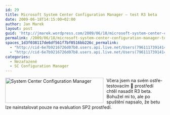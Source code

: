 ```yaml
---
id: 29
title: Microsoft System Center Configuration Manager – test R3 beta
date: 2009-06-18T14:15:00+02:00
author: Jan Marek
layout: post
guid: 'http://jmarek.wordpress.com/2009/06/18/microsoft-system-center-configuration-manager-%e2%80%93-test-r3-beta'
permalink: /2009/06/18/microsoft-system-center-configuration-manager-test-r3-beta/
spaces_1d3f038117de6df561f7bf0516bb226c_permalink:
  - "http://cid-6e7b9216726d07b8.users.api.live.net/Users(7961117391414167480)/Blogs('6E7B9216726D07B8!242')/Entries('6E7B9216726D07B8!334')?authkey=EpZNAU0huAk%24"
  - "http://cid-6e7b9216726d07b8.users.api.live.net/Users(7961117391414167480)/Blogs('6E7B9216726D07B8!242')/Entries('6E7B9216726D07B8!334')?authkey=EpZNAU0huAk%24"
categories:
  - Nezařazené
  - SC Configuration Manager
---
```

<div id="msgcns!6E7B9216726D07B8!334" class="bvMsg">
  <p>
    <img style="display:inline;margin:0 10px 0 0;" alt="System Center Configuration Manager" align="left" src="http://i.microsoft.com/global/systemcenter/en/us/PublishingImages/SysCnt-ConfigMgr_80.png" width="310" height="80" />Včera jsem na svém ostře-testovacím 🙂 prostředí chtěl nasadit R3 beta. Bohužel mi to, ale po spuštění napsalo, že betu lze nainstalovat pouze na evaluation SP2 prostředí.
  </p>
</div>
